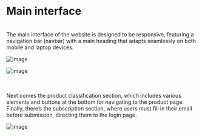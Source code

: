
# Main interface
<br>
The main interface of the website is designed to be responsive, featuring a navigation bar (navbar) with a main heading that adapts seamlessly on both mobile and laptop devices.
<br>

![image](https://github.com/user-attachments/assets/2d6946f2-5f0a-4e4d-bc31-32283f54498c)

![image](https://github.com/user-attachments/assets/d0e1abfa-3b08-4eb1-8f1b-6ffa978aafa3)


<br>
<br>
Next comes the product classification section, which includes various elements and buttons at the bottom for navigating to the product page. Finally, there’s the subscription section, where users must fill in their email before submission, directing them to the login page.
<br>

![image](https://github.com/user-attachments/assets/7074eefc-44db-43f6-845f-4072c22a1e41)
